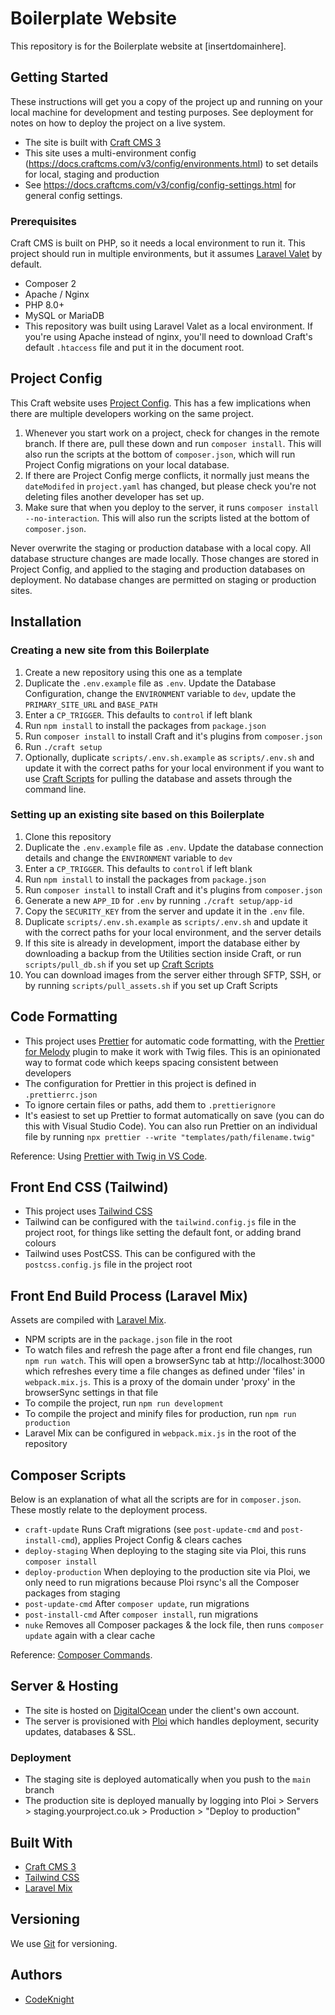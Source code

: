 # Boilerplate Website

This repository is for the Boilerplate website at [insertdomainhere].

## Getting Started

These instructions will get you a copy of the project up and running on your local machine for development and testing purposes. See deployment for notes on how to deploy the project on a live system.

-  The site is built with [Craft CMS 3](https://craftcms.com)
-  This site uses a multi-environment config (https://docs.craftcms.com/v3/config/environments.html) to set details for local, staging and production
-  See https://docs.craftcms.com/v3/config/config-settings.html for general config settings.

### Prerequisites

Craft CMS is built on PHP, so it needs a local environment to run it. This project should run in multiple environments, but it assumes [Laravel Valet](https://laravel-mix.com) by default.

-  Composer 2
-  Apache / Nginx
-  PHP 8.0+
-  MySQL or MariaDB
-  This repository was built using Laravel Valet as a local environment. If you're using Apache instead of nginx, you'll need to download Craft's default `.htaccess` file and put it in the document root.

## Project Config

This Craft website uses [Project Config](https://craftcms.com/docs/3.x/project-config.html). This has a few implications when there are multiple developers working on the same project.

1. Whenever you start work on a project, check for changes in the remote branch. If there are, pull these down and run `composer install`. This will also run the scripts at the bottom of `composer.json`, which will run Project Config migrations on your local database.
2. If there are Project Config merge conflicts, it normally just means the `dateModifed` in `project.yaml` has changed, but please check you're not deleting files another developer has set up.
3. Make sure that when you deploy to the server, it runs `composer install --no-interaction`. This will also run the scripts listed at the bottom of `composer.json`.

Never overwrite the staging or production database with a local copy.
All database structure changes are made locally. Those changes are stored in Project Config, and applied to the staging and production databases on deployment. No database changes are permitted on staging or production sites.

## Installation

### Creating a new site from this Boilerplate

1. Create a new repository using this one as a template
2. Duplicate the `.env.example` file as `.env`. Update the Database Configuration, change the `ENVIRONMENT` variable to `dev`, update the `PRIMARY_SITE_URL` and `BASE_PATH`
3. Enter a `CP_TRIGGER`. This defaults to `control` if left blank
4. Run `npm install` to install the packages from `package.json`
5. Run `composer install` to install Craft and it's plugins from `composer.json`
6. Run `./craft setup`
7. Optionally, duplicate `scripts/.env.sh.example` as `scripts/.env.sh` and update it with the correct paths for your local environment if you want to use [Craft Scripts](https://github.com/nystudio107/craft-scripts) for pulling the database and assets through the command line.

### Setting up an existing site based on this Boilerplate

1. Clone this repository
2. Duplicate the `.env.example` file as `.env`. Update the database connection details and change the `ENVIRONMENT` variable to `dev`
3. Enter a `CP_TRIGGER`. This defaults to `control` if left blank
4. Run `npm install` to install the packages from `package.json`
5. Run `composer install` to install Craft and it's plugins from `composer.json`
6. Generate a new `APP_ID` for `.env` by running `./craft setup/app-id`
7. Copy the `SECURITY_KEY` from the server and update it in the `.env` file.
8. Duplicate `scripts/.env.sh.example` as `scripts/.env.sh` and update it with the correct paths for your local environment, and the server details
9. If this site is already in development, import the database either by downloading a backup from the Utilities section inside Craft, or run `scripts/pull_db.sh` if you set up [Craft Scripts](https://github.com/nystudio107/craft-scripts)
10.   You can download images from the server either through SFTP, SSH, or by running `scripts/pull_assets.sh` if you set up Craft Scripts

## Code Formatting

-  This project uses [Prettier](https://prettier.io) for automatic code formatting, with the [Prettier for Melody](https://github.com/trivago/prettier-plugin-twig-melody) plugin to make it work with Twig files. This is an opinionated way to format code which keeps spacing consistent between developers
-  The configuration for Prettier in this project is defined in `.prettierrc.json`
-  To ignore certain files or paths, add them to `.prettierignore`
-  It's easiest to set up Prettier to format automatically on save (you can do this with Visual Studio Code). You can also run Prettier on an individual file by running `npx prettier --write "templates/path/filename.twig"`

Reference: Using [Prettier with Twig in VS Code](https://codeknight.co.uk/blog/getting-prettier-working-with-twig-craft-cms).

## Front End CSS (Tailwind)

-  This project uses [Tailwind CSS](https://tailwindcss.com)
-  Tailwind can be configured with the `tailwind.config.js` file in the project root, for things like setting the default font, or adding brand colours
-  Tailwind uses PostCSS. This can be configured with the `postcss.config.js` file in the project root

## Front End Build Process (Laravel Mix)

Assets are compiled with [Laravel Mix](https://laravel-mix.com).

-  NPM scripts are in the `package.json` file in the root
-  To watch files and refresh the page after a front end file changes, run `npm run watch`. This will open a browserSync tab at http://localhost:3000 which refreshes every time a file changes as defined under 'files' in `webpack.mix.js`. This is a proxy of the domain under 'proxy' in the browserSync settings in that file
-  To compile the project, run `npm run development`
-  To compile the project and minify files for production, run `npm run production`
-  Laravel Mix can be configured in `webpack.mix.js` in the root of the repository

## Composer Scripts

Below is an explanation of what all the scripts are for in `composer.json`. These mostly relate to the deployment process.

-  `craft-update` Runs Craft migrations (see `post-update-cmd` and `post-install-cmd`), applies Project Config & clears caches
-  `deploy-staging` When deploying to the staging site via Ploi, this runs `composer install`
-  `deploy-production` When deploying to the production site via Ploi, we only need to run migrations because Ploi rsync's all the Composer packages from staging
-  `post-update-cmd` After `composer update`, run migrations
-  `post-install-cmd` After `composer install`, run migrations
-  `nuke` Removes all Composer packages & the lock file, then runs `composer update` again with a clear cache

Reference: [Composer Commands](https://getcomposer.org/doc/articles/scripts).

## Server & Hosting

-  The site is hosted on [DigitalOcean](https://cloud.digitalocean.com) under the client's own account.
-  The server is provisioned with [Ploi](https://ploi.io) which handles deployment, security updates, databases & SSL.

### Deployment

-  The staging site is deployed automatically when you push to the `main` branch
-  The production site is deployed manually by logging into Ploi > Servers > staging.yourproject.co.uk > Production > "Deploy to production"

## Built With

-  [Craft CMS 3](https://craftcms.com)
-  [Tailwind CSS](https://tailwindcss.com)
-  [Laravel Mix](https://laravel-mix.com/)

## Versioning

We use [Git](https://git-scm.com) for versioning.

## Authors

-  [CodeKnight](https://codeknight.co.uk)
